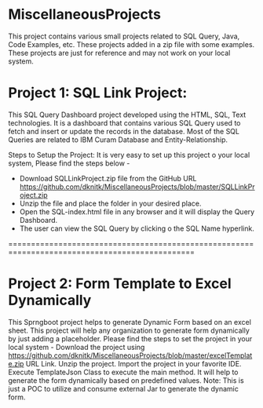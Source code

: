# MiscellaneousProjects 

This project contains various small projects related to SQL Query, Java, Code Examples, etc.
These projects added in a zip file with some examples. 
These projects are just for reference and may not work on your local system.

# Project 1: SQL Link Project:

This SQL Query Dashboard project developed using the HTML, SQL, Text technologies. It is a dashboard that contains various SQL Query used to fetch and insert or update the records in the database.
Most of the SQL Queries are related to IBM Curam Database and Entity-Relationship.

Steps to Setup the Project:
It is very easy to set up this project o your local system, Please find the steps below -
* Download SQLLinkProject.zip file from the GitHub URL https://github.com/dknitk/MiscellaneousProjects/blob/master/SQLLinkProject.zip
* Unzip the file and place the folder in your desired place.
* Open the SQL-index.html file in any browser and it will display the Query Dashboard.
* The user can view the SQL Query by clicking o the SQL Name hyperlink.

===============================================================================================
# Project 2: Form Template to Excel Dynamically

This Sprngboot project helps to generate Dynamic Form based on an excel sheet. This project will help any organization to generate form dynamically by just adding a placeholder.
Please find the steps to set the project in your local system -
Download the project using https://github.com/dknitk/MiscellaneousProjects/blob/master/excelTemplate.zip URL Link.
Unzip the project.
Import the project in your favorite IDE.
Execute TemplateJson Class to execute the main method. It will help to generate the form dynamically based on predefined values.
Note: This is just a POC to utilize and consume external Jar to generate the dynamic form.

